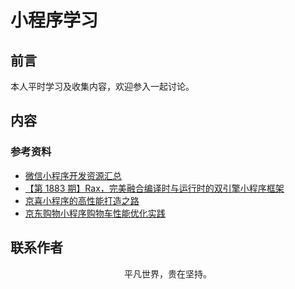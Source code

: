 # 小程序学习

## 前言

本人平时学习及收集内容，欢迎参入一起讨论。

## 内容

### 参考资料

- [微信小程序开发资源汇总](https://github.com/justjavac/awesome-wechat-weapp)
- [【第 1883 期】Rax，完美融合编译时与运行时的双引擎小程序框架](https://mp.weixin.qq.com/s/uIYssujm8rRPUxFx0HraxQ)
- [京喜小程序的高性能打造之路](https://juejin.im/post/5e7d4487e51d4546d83af560)
- [京东购物小程序购物车性能优化实践](https://mp.weixin.qq.com/s/3_PwTZzt7ImmcvKTbIeTRA)

## 联系作者

<div align="center">
    <p>
        平凡世界，贵在坚持。
    </p>
    <img :src="$withBase('/about/contact.png')" />
</div>
